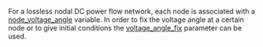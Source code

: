 For a lossless nodal DC power flow network, each node is associated with a [node\_voltage\_angle](@ref) variable. In order to fix the voltage angle at a certain node or to give initial conditions the [voltage\_angle\_fix](@ref) parameter can be used.
